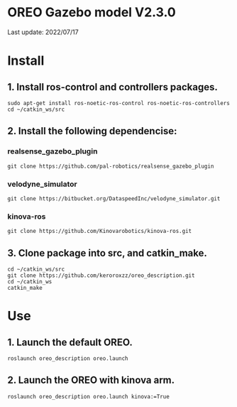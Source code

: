 # OREO Gazebo model V2.3.0

Last update: 2022/07/17

# Install
## 1. Install ros-control and controllers packages.

	sudo apt-get install ros-noetic-ros-control ros-noetic-ros-controllers
	cd ~/catkin_ws/src
		
## 2. Install the following dependencise:
	
### realsense_gazebo_plugin
		
	git clone https://github.com/pal-robotics/realsense_gazebo_plugin
			
### velodyne_simulator
		
	git clone https://bitbucket.org/DataspeedInc/velodyne_simulator.git
			
### kinova-ros
		
	git clone https://github.com/Kinovarobotics/kinova-ros.git	


## 3. Clone package into src, and catkin_make.
		
	cd ~/catkin_ws/src
	git clone https://github.com/keroroxzz/oreo_description.git	
	cd ~/catkin_ws
	catkin_make

# Use
## 1. Launch the default OREO.
		
	roslaunch oreo_description oreo.launch

## 2. Launch the OREO with kinova arm.
		
	roslaunch oreo_description oreo.launch kinova:=True
	
